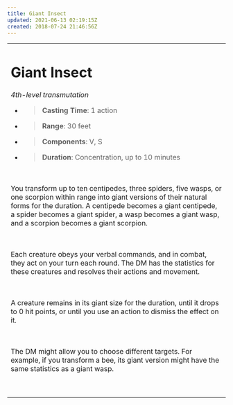 ```yaml
---
title: Giant Insect
updated: 2021-06-13 02:19:15Z
created: 2018-07-24 21:46:56Z
---
```


<table><tbody><tr class="odd"><td><h1 id="giant-insect"><strong>Giant Insect</strong></h1><p><em>4th-level transmutation</em></p><ul><li><blockquote><p><strong>Casting Time</strong>: 1 action</p></blockquote></li><li><blockquote><p><strong>Range</strong>: 30 feet</p></blockquote></li><li><blockquote><p><strong>Components</strong>: V, S</p></blockquote></li><li><blockquote><p><strong>Duration</strong>: Concentration, up to 10 minutes</p></blockquote></li></ul><p> </p><p>You transform up to ten centipedes, three spiders, five wasps, or one scorpion within range into giant versions of their natural forms for the duration. A centipede becomes a giant centipede, a spider becomes a giant spider, a wasp becomes a giant wasp, and a scorpion becomes a giant scorpion.</p><p> </p><p>Each creature obeys your verbal commands, and in combat, they act on your turn each round. The DM has the statistics for these creatures and resolves their actions and movement.</p><p> </p><p>A creature remains in its giant size for the duration, until it drops to 0 hit points, or until you use an action to dismiss the effect on it.</p><p> </p><p>The DM might allow you to choose different targets. For example, if you transform a bee, its giant version might have the same statistics as a giant wasp.</p><p> </p></td></tr></tbody></table>